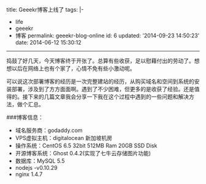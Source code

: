 title: Geeekr博客上线了
tags: |-

  - life
  - geeekr
  - 博客
permalink: geeekr-blog-online
id: 6
updated: '2014-09-23 14:50:23'
date: 2014-06-12 15:30:12
---

捣鼓了好几天，今天博客终于开张了。总算有些收获，足以慰藉付出的劳动了。想想以后在网络上也有个家了，心情不免有些小激动呢。

可以说这次部署博客的经历是一次完整建站的经历，从购买域名和空间到系统的安装部署，涉及到了方方面面啊。遇到了不少困难，但更多的是收获了经验。还是值得的。接下来的几篇文章我会分享一下我在这个过程中遇到的一些问题和解决方法，做个汇总。

###博客信息：
* 域名服务商：godaddy.com
* VPS虚拟主机：digitalocean 新加坡机房
* 操作系统：CentOS 6.5 32bit 512MB Ram 20GB SSD Disk
* 开源博客系统：Ghost 0.4.2(实现了七牛云存储图片功能)
* 数据库：MySQL 5.5
* nodejs -v0.10.29
* nginx  1.4.7

